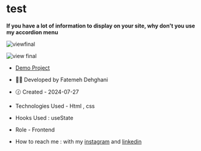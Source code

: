 # test

**If you have a lot of information to display on your site, why don't you use my accordion menu**

![viewfinal](https://user-images.githubusercontent.com/109727844/204102879-086fee63-9bda-43b2-a1aa-49879c3f2d39.jpg)

![view final](https://user-images.githubusercontent.com/109727844/204102930-fac80657-4d16-4816-b476-a88e984abefe.jpg)

- [Demo Project](https://pouria-farahani-developer.github.io/Accordion-Menu-By-React/)

- 👩‍💻 Developed by Fatemeh Dehghani 

- 🕜 Created - 2024-07-27

- Technologies Used - Html , css 

- Hooks Used : useState 

- Role - Frontend

- How to reach me : with my [instagram](https://www.instagram.com/pouria_farahani_developer) and [linkedin](https://www.linkedin.com/in/fatemeh-dehghani-060973314/)
